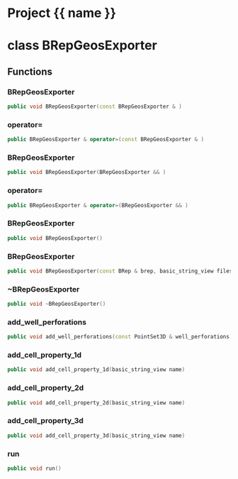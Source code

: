 <script setup>
import {useRoute} from 'vitepress'
const {path} = useRoute()
const tokens = path.split('/')
const words = tokens[2].split('-');
for (let i = 0; i < words.length; i++) {
    words[i] = words[i].charAt(0).toUpperCase() + words[i].slice(1);
    words[i] = words[i].replace('geode', 'Geode')
}
const name = words.join('-');
</script>
# Project {{ name }}

# class BRepGeosExporter


## Functions

### BRepGeosExporter

```cpp
public void BRepGeosExporter(const BRepGeosExporter & )
```


### operator=

```cpp
public BRepGeosExporter & operator=(const BRepGeosExporter & )
```


### BRepGeosExporter

```cpp
public void BRepGeosExporter(BRepGeosExporter && )
```


### operator=

```cpp
public BRepGeosExporter & operator=(BRepGeosExporter && )
```


### BRepGeosExporter

```cpp
public void BRepGeosExporter()
```


### BRepGeosExporter

```cpp
public void BRepGeosExporter(const BRep & brep, basic_string_view files_directory)
```


### ~BRepGeosExporter

```cpp
public void ~BRepGeosExporter()
```


### add_well_perforations

```cpp
public void add_well_perforations(const PointSet3D & well_perforations)
```


### add_cell_property_1d

```cpp
public void add_cell_property_1d(basic_string_view name)
```


### add_cell_property_2d

```cpp
public void add_cell_property_2d(basic_string_view name)
```


### add_cell_property_3d

```cpp
public void add_cell_property_3d(basic_string_view name)
```


### run

```cpp
public void run()
```




